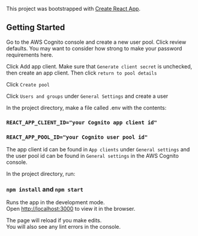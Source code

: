 This project was bootstrapped with [Create React App](https://github.com/facebook/create-react-app).

## Getting Started

Go to the AWS Cognito console and create a new user pool. Click review defaults. You may want to consider how strong to make your password requirements here.

Click Add app client. Make sure that `Generate client secret` is unchecked, then create an app client. Then click `return to pool details`

Click `Create pool`

Click `Users and groups` under `General Settings` and create a user

In the project directory, make a file called .env with the contents:

### `REACT_APP_CLIENT_ID="your Cognito app client id"`
### `REACT_APP_POOL_ID="your Cognito user pool id"`

The app client id can be found in `App clients` under `General settings` and the user pool id can be found in `General settings` in the AWS Cognito console.

In the project directory, run:

### `npm install` and `npm start`

Runs the app in the development mode.<br>
Open [http://localhost:3000](http://localhost:3000) to view it in the browser.

The page will reload if you make edits.<br>
You will also see any lint errors in the console.
